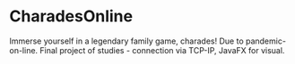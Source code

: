 # CharadesOnline
Immerse yourself in a legendary family game, charades! Due to pandemic- on-line. Final project of studies - connection via TCP-IP, JavaFX for visual. 
